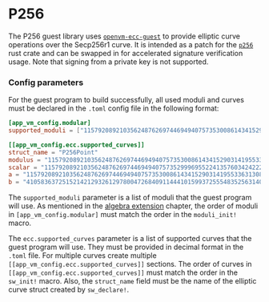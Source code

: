 # P256

The P256 guest library uses [`openvm-ecc-guest`](../custom-extensions/ecc.md) to provide elliptic curve operations over the Secp256r1 curve. It is intended as a patch for the [`p256`](https://crates.io/crates/p256) rust crate and can be swapped in for accelerated signature verification usage. Note that signing from a private key is not supported.  


### Config parameters

For the guest program to build successfully, all used moduli and curves must be declared in the `.toml` config file in the following format:

```toml
[app_vm_config.modular]
supported_moduli = ["115792089210356248762697446949407573530086143415290314195533631308867097853951", "115792089210356248762697446949407573529996955224135760342422259061068512044369"]

[[app_vm_config.ecc.supported_curves]]
struct_name = "P256Point"
modulus = "115792089210356248762697446949407573530086143415290314195533631308867097853951"
scalar = "115792089210356248762697446949407573529996955224135760342422259061068512044369"
a = "115792089210356248762697446949407573530086143415290314195533631308867097853948"
b = "41058363725152142129326129780047268409114441015993725554835256314039467401291"
```

The `supported_moduli` parameter is a list of moduli that the guest program will use. As mentioned in the [algebra extension](../custom-extensions/algebra.md) chapter, the order of moduli in `[app_vm_config.modular]` must match the order in the `moduli_init!` macro.

The `ecc.supported_curves` parameter is a list of supported curves that the guest program will use. They must be provided in decimal format in the `.toml` file. For multiple curves create multiple `[[app_vm_config.ecc.supported_curves]]` sections. The order of curves in `[[app_vm_config.ecc.supported_curves]]` must match the order in the `sw_init!` macro.
Also, the `struct_name` field must be the name of the elliptic curve struct created by `sw_declare!`.

